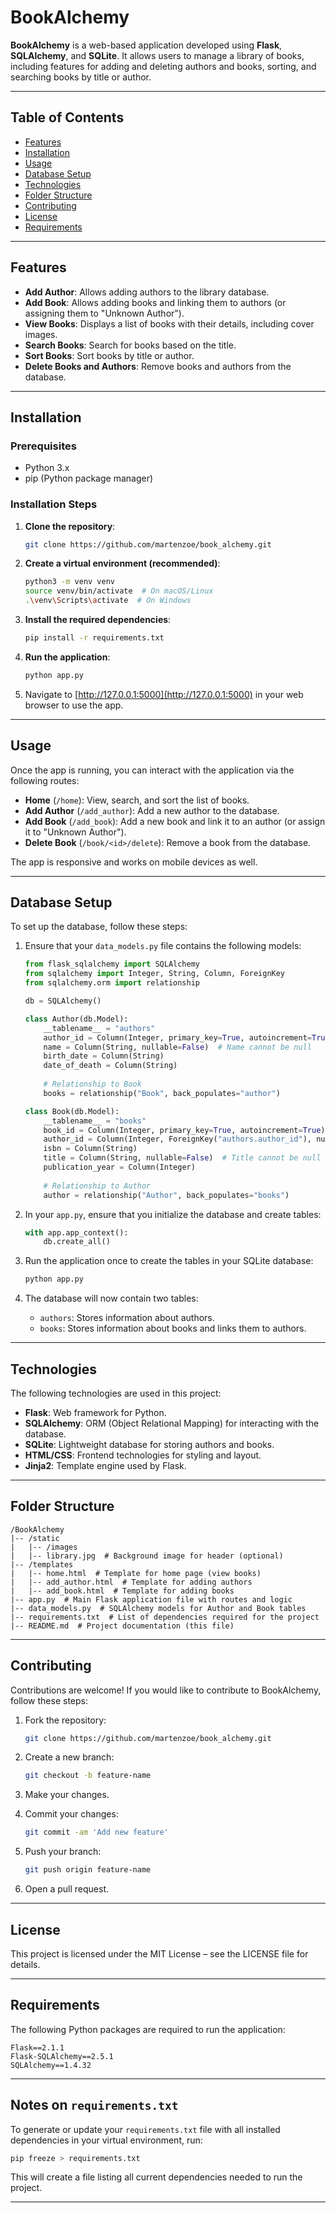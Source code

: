 # BookAlchemy

**BookAlchemy** is a web-based application developed using **Flask**, **SQLAlchemy**, and **SQLite**. It allows users to manage a library of books, including features for adding and deleting authors and books, sorting, and searching books by title or author.

---

## Table of Contents

- [Features](#features)
- [Installation](#installation)
- [Usage](#usage)
- [Database Setup](#database-setup)
- [Technologies](#technologies)
- [Folder Structure](#folder-structure)
- [Contributing](#contributing)
- [License](#license)
- [Requirements](#requirements)

---

## Features

- **Add Author**: Allows adding authors to the library database.
- **Add Book**: Allows adding books and linking them to authors (or assigning them to "Unknown Author").
- **View Books**: Displays a list of books with their details, including cover images.
- **Search Books**: Search for books based on the title.
- **Sort Books**: Sort books by title or author.
- **Delete Books and Authors**: Remove books and authors from the database.

---

## Installation

### Prerequisites

- Python 3.x
- pip (Python package manager)

### Installation Steps

1. **Clone the repository**:

   ```bash
   git clone https://github.com/martenzoe/book_alchemy.git
   ```

2. **Create a virtual environment (recommended)**:

   ```bash
   python3 -m venv venv
   source venv/bin/activate  # On macOS/Linux
   .\venv\Scripts\activate  # On Windows
   ```

3. **Install the required dependencies**:

   ```bash
   pip install -r requirements.txt
   ```

4. **Run the application**:

   ```bash
   python app.py
   ```

5. Navigate to [http://127.0.0.1:5000](http://127.0.0.1:5000) in your web browser to use the app.

---

## Usage

Once the app is running, you can interact with the application via the following routes:
- **Home** (`/home`): View, search, and sort the list of books.
- **Add Author** (`/add_author`): Add a new author to the database.
- **Add Book** (`/add_book`): Add a new book and link it to an author (or assign it to "Unknown Author").
- **Delete Book** (`/book/<id>/delete`): Remove a book from the database.

The app is responsive and works on mobile devices as well.

---

## Database Setup

To set up the database, follow these steps:

1. Ensure that your `data_models.py` file contains the following models:

   ```python
   from flask_sqlalchemy import SQLAlchemy
   from sqlalchemy import Integer, String, Column, ForeignKey
   from sqlalchemy.orm import relationship

   db = SQLAlchemy()

   class Author(db.Model):
       __tablename__ = "authors"
       author_id = Column(Integer, primary_key=True, autoincrement=True)
       name = Column(String, nullable=False)  # Name cannot be null
       birth_date = Column(String)
       date_of_death = Column(String)
       
       # Relationship to Book
       books = relationship("Book", back_populates="author")

   class Book(db.Model):
       __tablename__ = "books"
       book_id = Column(Integer, primary_key=True, autoincrement=True)
       author_id = Column(Integer, ForeignKey("authors.author_id"), nullable=False)
       isbn = Column(String)
       title = Column(String, nullable=False)  # Title cannot be null
       publication_year = Column(Integer)
       
       # Relationship to Author
       author = relationship("Author", back_populates="books")
   ```

2. In your `app.py`, ensure that you initialize the database and create tables:

   ```python
   with app.app_context():
       db.create_all()
   ```

3. Run the application once to create the tables in your SQLite database:

   ```bash
   python app.py
   ```

4. The database will now contain two tables:
   - `authors`: Stores information about authors.
   - `books`: Stores information about books and links them to authors.

---

## Technologies

The following technologies are used in this project:

- **Flask**: Web framework for Python.
- **SQLAlchemy**: ORM (Object Relational Mapping) for interacting with the database.
- **SQLite**: Lightweight database for storing authors and books.
- **HTML/CSS**: Frontend technologies for styling and layout.
- **Jinja2**: Template engine used by Flask.

---

## Folder Structure

```
/BookAlchemy
|-- /static
|   |-- /images
|   |-- library.jpg  # Background image for header (optional)
|-- /templates
|   |-- home.html  # Template for home page (view books)
|   |-- add_author.html  # Template for adding authors
|   |-- add_book.html  # Template for adding books
|-- app.py  # Main Flask application file with routes and logic
|-- data_models.py  # SQLAlchemy models for Author and Book tables
|-- requirements.txt  # List of dependencies required for the project
|-- README.md  # Project documentation (this file)
```

---

## Contributing

Contributions are welcome! If you would like to contribute to BookAlchemy, follow these steps:

1. Fork the repository:

   ```bash
   git clone https://github.com/martenzoe/book_alchemy.git
   ```

2. Create a new branch:

   ```bash
   git checkout -b feature-name
   ```

3. Make your changes.

4. Commit your changes:

   ```bash
   git commit -am 'Add new feature'
   ```

5. Push your branch:

   ```bash
   git push origin feature-name
   ```

6. Open a pull request.

---

## License

This project is licensed under the MIT License – see the LICENSE file for details.

---

## Requirements

The following Python packages are required to run the application:

```
Flask==2.1.1
Flask-SQLAlchemy==2.5.1
SQLAlchemy==1.4.32
```

---

## Notes on `requirements.txt`

To generate or update your `requirements.txt` file with all installed dependencies in your virtual environment, run:

```bash
pip freeze > requirements.txt
```

This will create a file listing all current dependencies needed to run the project.

---

